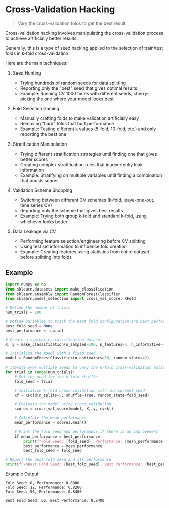 # Cross-Validation Hacking

> Vary the cross-validation folds to get the best result.

Cross-validation hacking involves manipulating the cross-validation process to achieve artificially better results.

Generally, this is a type of seed hacking applied to the selection of train/test folds in k-fold cross-validation.

Here are the main techniques:

1. Seed Hunting
   - Trying hundreds of random seeds for data splitting
   - Reporting only the "best" seed that gives optimal results
   - Example: Running CV 1000 times with different seeds, cherry-picking the one where your model looks best

2. Fold Selection Gaming
   - Manually crafting folds to make validation artificially easy
   - Removing "hard" folds that hurt performance
   - Example: Testing different k values (5-fold, 10-fold, etc.) and only reporting the best one

3. Stratification Manipulation
   - Trying different stratification strategies until finding one that gives better scores
   - Creating complex stratification rules that inadvertently leak information
   - Example: Stratifying on multiple variables until finding a combination that boosts scores

4. Validation Scheme Shopping
   - Switching between different CV schemes (k-fold, leave-one-out, time series CV)
   - Reporting only the scheme that gives best results
   - Example: Trying both group k-fold and standard k-fold, using whichever looks better

5. Data Leakage via CV
   - Performing feature selection/engineering before CV splitting
   - Using test set information to influence fold creation
   - Example: Creating features using statistics from entire dataset before splitting into folds


## Example

```python
import numpy as np
from sklearn.datasets import make_classification
from sklearn.ensemble import RandomForestClassifier
from sklearn.model_selection import cross_val_score, KFold

# Define the number of trials
num_trials = 100

# Define variables to track the best fold configuration and best performance
best_fold_seed = None
best_performance = -np.inf

# Create a synthetic classification dataset
X, y = make_classification(n_samples=100, n_features=5, n_informative=4, n_redundant=1, random_state=42)

# Initialize the model with a fixed seed
model = RandomForestClassifier(n_estimators=50, random_state=42)

# Iterate over multiple seeds to vary the k-fold cross-validation splits
for trial in range(num_trials):
    # Set the seed for the k-fold shuffle
    fold_seed = trial

    # Initialize k-fold cross-validation with the current seed
    kf = KFold(n_splits=5, shuffle=True, random_state=fold_seed)

    # Evaluate the model using cross-validation
    scores = cross_val_score(model, X, y, cv=kf)

    # Calculate the mean performance
    mean_performance = scores.mean()

    # Print the fold seed and performance if there is an improvement
    if mean_performance > best_performance:
        print(f"Fold Seed: {fold_seed}, Performance: {mean_performance:.4f}")
        best_performance = mean_performance
        best_fold_seed = fold_seed

# Report the best fold seed and its performance
print(f"\nBest Fold Seed: {best_fold_seed}, Best Performance: {best_performance:.4f}")

```

Example Output:

```text
Fold Seed: 0, Performance: 0.8000
Fold Seed: 12, Performance: 0.8200
Fold Seed: 56, Performance: 0.8400

Best Fold Seed: 56, Best Performance: 0.8400
```

